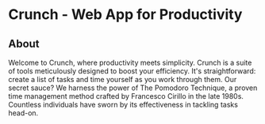 # Crunch - Web App for Productivity

## About

Welcome to Crunch, where productivity meets simplicity. Crunch is a suite of tools meticulously designed to boost your efficiency. It's straightforward: create a list of tasks and time yourself as you work through them. Our secret sauce? We harness the power of The Pomodoro Technique, a proven time management method crafted by Francesco Cirillo in the late 1980s. Countless individuals have sworn by its effectiveness in tackling tasks head-on.
